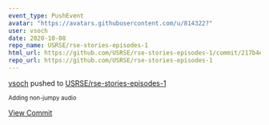 ```yaml
---
event_type: PushEvent
avatar: "https://avatars.githubusercontent.com/u/814322?"
user: vsoch
date: 2020-10-08
repo_name: USRSE/rse-stories-episodes-1
html_url: https://github.com/USRSE/rse-stories-episodes-1/commit/217b4e198653feec1f079313ddb3d469c5f85ce7
repo_url: https://github.com/USRSE/rse-stories-episodes-1
---
```


<a href='https://github.com/vsoch' target='_blank'>vsoch</a> pushed to <a href='https://github.com/USRSE/rse-stories-episodes-1' target='_blank'>USRSE/rse-stories-episodes-1</a>

<small>Adding non-jumpy audio</small>

<a href='https://github.com/USRSE/rse-stories-episodes-1/commit/217b4e198653feec1f079313ddb3d469c5f85ce7' target='_blank'>View Commit</a>
